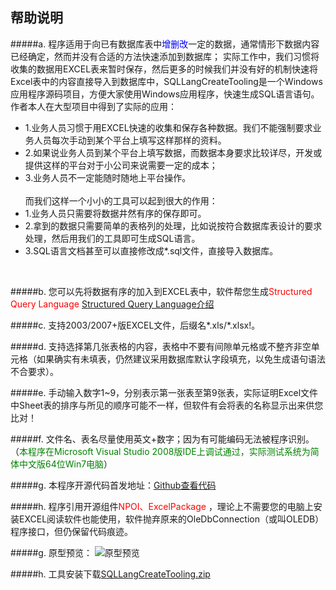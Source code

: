 __帮助说明__
----------------------
#####a.	
程序适用于向已有数据库表中<font color=blue>增删改</font>一定的数据，通常情形下数据内容已经确定，然而并没有合适的方法快速添加到数据库；
实际工作中，我们习惯将收集的数据用EXCEL表来暂时保存，然后更多的时候我们并没有好的机制快速将Excel表中的内容直接导入到数据库中，SQLLangCreateTooling是一个Windows应用程序源码项目，方便大家使用Windows应用程序，快速生成SQL语言语句。
<br>
作者本人在大型项目中得到了实际的应用：
+ 1.业务人员习惯于用EXCEL快速的收集和保存各种数据。我们不能强制要求业务人员每次手动到某个平台上填写这样那样的资料。
+ 2.如果说业务人员到某个平台上填写数据，而数据本身要求比较详尽，开发或提供这样的平台对于小公司来说需要一定的成本；
+ 3.业务人员不一定能随时随地上平台操作。
<br><br>而我们这样一个小小的工具可以起到很大的作用：
+ 1.业务人员只需要将数据井然有序的保存即可。
+ 2.拿到的数据只需要简单的表格列的处理，比如说按符合数据库表设计的要求处理，然后用我们的工具即可生成SQL语言。
+ 3.SQL语言文档甚至可以直接修改成*.sql文件，直接导入数据库。
<br>

#####b.	
您可以先将数据有序的加入到EXCEL表中，软件帮您生成<font color=red>Structured Query Language</font>
[Structured Query Language介绍](http://baike.baidu.com/link?url=Cpq9E0ee28w2onlnqJh_f3qJdviVvBM3vyizpoW9OYRImp_n2ZC4oRM9PywjRLtLA7qpFgBU4co70ceuHExDyziKMYubvyKZbimr_p0DykmvYgUM4fXVxmF45SfcyiSKHXMNhpGubp83CrlMFr4f7nKQLix-OSAQByqo8LlAW_7"百度地址")
<br>

#####c.	
支持2003/2007+版EXCEL文件，后缀名*.xls/*.xlsx!。
<br>

#####d.	
支持选择第几张表格的内容，表格中不要有间隙单元格或不整齐非空单元格（如果确实有未填表，仍然建议采用数据库默认字段填充，以免生成语句语法不合要求）。
<br>

#####e.	
手动输入数字1~9，分别表示第一张表至第9张表，实际证明Excel文件中Sheet表的排序与所见的顺序可能不一样，但软件有会将表的名称显示出来供您比对！
<br>

#####f.	
文件名、表名尽量使用英文+数字；因为有可能编码无法被程序识别。（<font color=green>本程序在Microsoft Visual Studio 2008版IDE上调试通过，实际测试系统为简体中文版64位Win7电脑</font>）
<br>

#####g.	
本程序开源代码首发地址：[Github查看代码](https://github.com/YamazakyLau/SQLLangCreateTooling.git"Github")
<br>

#####h.	
程序引用开源组件<font color=red>NPOI、ExcelPackage</font> ，理论上不需要您的电脑上安装EXCEL阅读软件也能使用，软件抛弃原来的OleDbConnection（或叫OLEDB）程序接口，但仍保留代码痕迹。

#####g.
原型预览：
![原型预览](https://github.com/YamazakyLau/SQLLangCreateTooling/blob/master/view.png "工具原型预览")

#####h.
工具安装下载[SQLLangCreateTooling.zip](https://github.com/YamazakyLau/SQLLangCreateTooling/edit/master/SQLLangCreateTooling.zip "下载")
